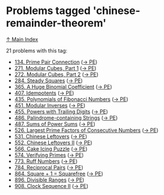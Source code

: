 # Problems tagged 'chinese-remainder-theorem'

[↑ Main Index](../README.md)

21 problems with this tag:

- [134. Prime Pair Connection](../problems/134.md) ([→ PE](https://projecteuler.net/problem=134))
- [271. Modular Cubes, Part 1](../problems/271.md) ([→ PE](https://projecteuler.net/problem=271))
- [272. Modular Cubes, Part 2](../problems/272.md) ([→ PE](https://projecteuler.net/problem=272))
- [284. Steady Squares](../problems/284.md) ([→ PE](https://projecteuler.net/problem=284))
- [365. A Huge Binomial Coefficient](../problems/365.md) ([→ PE](https://projecteuler.net/problem=365))
- [407. Idempotents](../problems/407.md) ([→ PE](https://projecteuler.net/problem=407))
- [435. Polynomials of Fibonacci Numbers](../problems/435.md) ([→ PE](https://projecteuler.net/problem=435))
- [451. Modular Inverses](../problems/451.md) ([→ PE](https://projecteuler.net/problem=451))
- [455. Powers with Trailing Digits](../problems/455.md) ([→ PE](https://projecteuler.net/problem=455))
- [486. Palindrome-containing Strings](../problems/486.md) ([→ PE](https://projecteuler.net/problem=486))
- [487. Sums of Power Sums](../problems/487.md) ([→ PE](https://projecteuler.net/problem=487))
- [526. Largest Prime Factors of Consecutive Numbers](../problems/526.md) ([→ PE](https://projecteuler.net/problem=526))
- [531. Chinese Leftovers](../problems/531.md) ([→ PE](https://projecteuler.net/problem=531))
- [552. Chinese Leftovers II](../problems/552.md) ([→ PE](https://projecteuler.net/problem=552))
- [566. Cake Icing Puzzle](../problems/566.md) ([→ PE](https://projecteuler.net/problem=566))
- [574. Verifying Primes](../problems/574.md) ([→ PE](https://projecteuler.net/problem=574))
- [773. Ruff Numbers](../problems/773.md) ([→ PE](https://projecteuler.net/problem=773))
- [784. Reciprocal Pairs](../problems/784.md) ([→ PE](https://projecteuler.net/problem=784))
- [864. Square + 1 = Squarefree](../problems/864.md) ([→ PE](https://projecteuler.net/problem=864))
- [896. Divisible Ranges](../problems/896.md) ([→ PE](https://projecteuler.net/problem=896))
- [908. Clock Sequence II](../problems/908.md) ([→ PE](https://projecteuler.net/problem=908))
